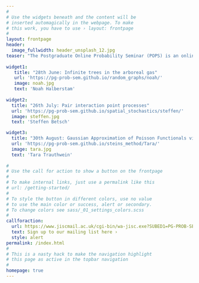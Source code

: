 ```yaml
---
#
# Use the widgets beneath and the content will be
# inserted automagically in the webpage. To make
# this work, you have to use › layout: frontpage
#
layout: frontpage
header:
  image_fullwidth: header_unsplash_12.jpg
teaser: "The Postgraduate Online Probability Seminar (POPS) is an online platform for doctoral students and post-docs from all over the world to present and promote their research to a global audience in areas related to probability and its applications."
  
widget1:
   title: "28th June: Infinite trees in the arboreal gas"
   url: 'https://pg-prob-sem.github.io/random_graphs/noah/'
   image: noah.jpg
   text: 'Noah Halberstam'
   
widget2:
  title: "26th July: Pair interaction point processes"
  url: 'https://pg-prob-sem.github.io/spatial_stochastics/steffen/'
  image: steffen.jpg
  text: 'Steffen Betsch'

widget3:
  title: "30th August: Gaussian Approximation of Poisson Functionals via Malliavin-Stein Method"
  url: 'https://pg-prob-sem.github.io/steins_method/Tara/'
  image: tara.jpg
  text: 'Tara Trauthwein'
   
#
# Use the call for action to show a button on the frontpage
#
# To make internal links, just use a permalink like this
# url: /getting-started/
#
# To style the button in different colors, use no value
# to use the main color or success, alert or secondary.
# To change colors see sass/_01_settings_colors.scss
#
callforaction:
  url: https://www.jiscmail.ac.uk/cgi-bin/wa-jisc.exe?SUBED1=PG-PROB-SEM&A=1
  text: Sign up to our mailing list here ›
  style: alert
permalink: /index.html
#
# This is a nasty hack to make the navigation highlight
# this page as active in the topbar navigation
#
homepage: true
---
```


